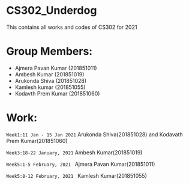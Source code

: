 # CS302_Underdog
This contains all works and codes of CS302 for 2021


# Group Members:
- Ajmera Pavan Kumar (201851011)
- Ambesh Kumar (201851019)
- Arukonda Shiva (201851028)
- Kamlesh kumar (201851055)
- Kodavth Prem Kumar (201851060)



# Work:

`Week1:11 Jan - 15 Jan 2021`
	Arukonda Shiva(201851028) and
	Kodavath Prem Kumar(201851060)
    

`Week3:18-22 January, 2021`
	Ambesh Kumar(201851019) 

`Week5:1-5 February, 2021 `
	Ajmera Pavan Kumar(201851011)
 
 `Week5:8-12 February, 2021 `
	Kamlesh Kumar(201851055)
